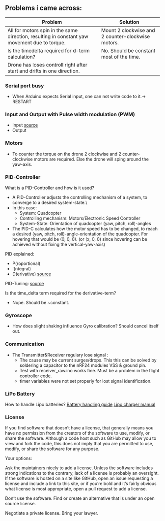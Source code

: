 ## Problems i came across:

|Problem|Solution|
|---|---|
|All for motors spin in the same direction, resulting in constant yaw movement due to torque. | Mount 2 clockwise and 2 counter-clockwise motors.|
|Is the timedelta required for d-term calculation? |No. Should be constant most of the time. |
|Drone has loses controll right after start and drifts in one direction. | |




### Serial port busy
- When Arduino expects Serial input, one can not write code to it.-> RESTART

### Input and Output with Pulse width modulation (PWM)
- Input [source](http://www.benripley.com/diy/arduino/three-ways-to-read-a-pwm-signal-with-arduino/)
- Output 

### Motors
- To counter the torque on the drone 2 clockwise and 2 counter-clockwise motors are required. Else the drone will sping around the yaw-axis.

### PID-Controller
What is a PID-Controller and how is it used?
- A PID-Controller adjusts the controlling mechanism of a system, to converge to a desired system-state.\
- In this case:
  - System: Quadcopter
  - Controlling mechanism: Motors/Electronic Speed Controller
  - System-State: Orientation of quadcopter (yaw, pitch, roll)-angles
- The PID-C calculates how the motor speed has to be changed, to reach a desired (yaw, pitch, roll)-angle-orientation of the quadcopter. For hovering that would be (0, 0, 0). (or (x, 0, 0) since hovering can be achieved without fixing the vertical-yaw-axis)

PID explained:

- P(roportional)
- I(ntegral)
- D(erivative) [source](https://oscarliang.com/excessive-d-gain-cause-oscillations-motor-overheat/)

PID-Tuning: [source](https://oscarliang.com/quadcopter-pid-explained-tuning/)


Is the time_delta term required for the derivative-term?
- Nope. Should be ~constant.


### Gyroscope
- How does slight shaking influence Gyro calibration?
Should cancel itself out.


### Communication

- The Transmitter&Receiver regulary lose signal : 
  - The cause may be current surges/drops. This this can be solved by soldering a capacitor to the nRF24 modules VSS & ground pin.
  - Test with receiver_raw.ino works fine. Must be a problem in the flight controller code.
  - timer variables were not set properly for lost signal identification.


### LiPo Battery

How to handle Lipo batteries? 
[Battery handling guide](https://www.robotshop.com/media/files/pdf/hyperion-g5-50c-3s-1100mah-lipo-battery-User-Guide.pdf)
[Lipo charger manual](https://cdn.sparkfun.com/assets/c/d/8/1/5/16793-SkyRC_IMAX_B6_V2_Balance_Charger_-_Discharger_Instruction_Manual_EN_V1.0.pdf)

### License

If you find software that doesn’t have a license, that generally means you have no permission from the creators of the software to use, modify, or share the software. Although a code host such as GitHub may allow you to view and fork the code, this does not imply that you are permitted to use, modify, or share the software for any purpose.

Your options:

Ask the maintainers nicely to add a license. Unless the software includes strong indications to the contrary, lack of a license is probably an oversight. If the software is hosted on a site like GitHub, open an issue requesting a license and include a link to this site, or if you’re bold and it’s fairly obvious what license is most appropriate, open a pull request to add a license.

Don’t use the software. Find or create an alternative that is under an open source license.

Negotiate a private license. Bring your lawyer.
